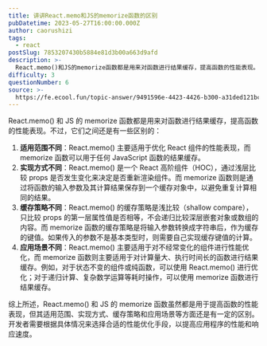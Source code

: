 ```yaml
---
title: 讲讲React.memo和JS的memorize函数的区别
pubDatetime: 2023-05-27T16:00:00.000Z
author: caorushizi
tags:
  - react
postSlug: 7853207430b5884e81d3b00a663d9afd
description: >-
  React.memo()和JS的memorize函数都是用来对函数进行结果缓存，提高函数的性能表现。不过，它们之间还是有一些区别的：1.**适用范围不同**：React.memo()主要适用于优化Re
difficulty: 3
questionNumber: 6
source: >-
  https://fe.ecool.fun/topic-answer/9491596e-4423-4426-b300-a31ded121bc1?orderBy=updateTime&order=desc&tagId=13
---
```


React.memo() 和 JS 的 memorize 函数都是用来对函数进行结果缓存，提高函数的性能表现。不过，它们之间还是有一些区别的：

1.  **适用范围不同**：React.memo() 主要适用于优化 React 组件的性能表现，而 memorize 函数可以用于任何 JavaScript 函数的结果缓存。
2.  **实现方式不同**：React.memo() 是一个 React 高阶组件（HOC），通过浅层比较 props 是否发生变化来决定是否重新渲染组件。而 memorize 函数则是通过将函数的输入参数及其计算结果保存到一个缓存对象中，以避免重复计算相同的结果。
3.  **缓存策略不同**：React.memo() 的缓存策略是浅比较（shallow compare），只比较 props 的第一层属性值是否相等，不会递归比较深层嵌套对象或数组的内容。而 memorize 函数的缓存策略是将输入参数转换成字符串后，作为缓存的键值。如果传入的参数不是基本类型时，则需要自己实现缓存键值的计算。
4.  **应用场景不同**：React.memo() 主要适用于对不经常变化的组件进行性能优化，而 memorize 函数则主要适用于对计算量大、执行时间长的函数进行结果缓存。例如，对于状态不变的组件或纯函数，可以使用 React.memo() 进行优化；对于递归计算、复杂数学运算等耗时操作，可以使用 memorize 函数进行结果缓存。

综上所述，React.memo() 和 JS 的 memorize 函数虽然都是用于提高函数的性能表现，但其适用范围、实现方式、缓存策略和应用场景等方面还是有一定的区别。开发者需要根据具体情况来选择合适的性能优化手段，以提高应用程序的性能和响应速度。
